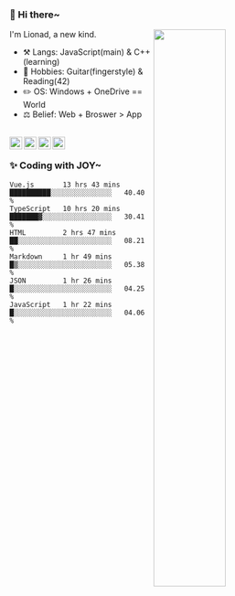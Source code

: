 ### 👋 Hi there~

[<img align="right" width="50%" src="https://github-readme-stats.vercel.app/api?username=Lionad-Morotar&show_icons=true">](https://metrics.lecoq.io/Lionad-Morotar?template=classic)

I'm Lionad, a new kind.

- ⚒️ Langs: JavaScript(main) & C++(learning)
- 🎨 Hobbies: Guitar(fingerstyle) & Reading(42)
- ✏️ OS: Windows + OneDrive == World
- ⚖️ Belief: Web + Broswer > App

<br />

<a href="https://www.lionad.art">
  <img align="left" alt="lionad-art" width="22px" src="https://cdn.jsdelivr.net/npm/simple-icons@3.1.0/icons/wordpress.svg" />
</a>
<a href="#1806234223">
  <img align="left" alt="1806234223" width="22px" src="https://cdn.jsdelivr.net/npm/simple-icons@3.1.0/icons/tencentqq.svg" />
</a>
<a href="https://www.zhihu.com/people/Lionad">
  <img align="left" alt="132yse" width="22px" src="https://cdn.jsdelivr.net/npm/simple-icons@3.1.0/icons/zhihu.svg" />
</a>
<a href="https://github.com/Lionad-Morotar">
  <img align="left" alt="yisar" width="22px" src="https://cdn.jsdelivr.net/npm/simple-icons@3.1.0/icons/github.svg" />
</a>

<br />

### ✨ Coding with JOY~

<!--START_SECTION:waka-->

```text
Vue.js       13 hrs 43 mins  ██████████░░░░░░░░░░░░░░░   40.40 %
TypeScript   10 hrs 20 mins  ███████▓░░░░░░░░░░░░░░░░░   30.41 %
HTML         2 hrs 47 mins   ██░░░░░░░░░░░░░░░░░░░░░░░   08.21 %
Markdown     1 hr 49 mins    █▒░░░░░░░░░░░░░░░░░░░░░░░   05.38 %
JSON         1 hr 26 mins    █░░░░░░░░░░░░░░░░░░░░░░░░   04.25 %
JavaScript   1 hr 22 mins    █░░░░░░░░░░░░░░░░░░░░░░░░   04.06 %
```

<!--END_SECTION:waka-->
